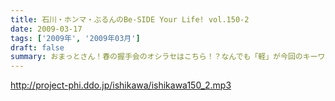 ```yaml
---
title: 石川・ホンマ・ぶるんのBe-SIDE Your Life! vol.150-2
date: 2009-03-17
tags: ['2009年', '2009年03月']
draft: false
summary: おまっとさん！春の握手会のオシラセはこちら！？なんでも「軽」が今回のキーワードになるとかならないとか。免許失効のホンマさんがやたらと心配顔なスタジオです。NAMAE
---
```


http://project-phi.ddo.jp/ishikawa/ishikawa150_2.mp3
